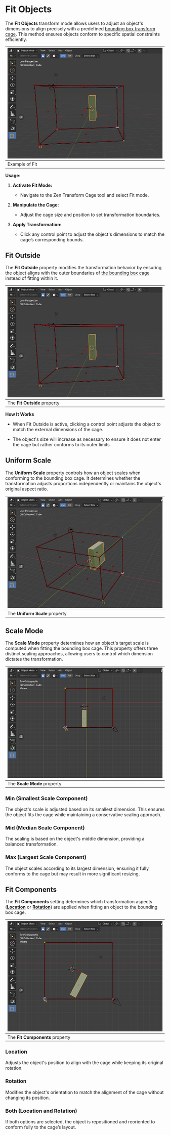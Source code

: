 # Fit Objects
The **Fit Objects** transform mode allows users to adjust an object's dimensions to align precisely with a predefined [bounding box transform cage](cage_gizmo.md). This method ensures objects conform to specific spatial constraints efficiently.

| ![](img/screen/fit_preview.gif) |
|---|
| Example of Fit |

**Usage:**

1. **Activate Fit Mode:**
    - Navigate to the Zen Transform Cage tool and select Fit mode.

2. **Manipulate the Cage:**
    - Adjust the cage size and position to set transformation boundaries.

3. **Apply Transformation:**
    - Click any control point to adjust the object's dimensions to match the cage’s corresponding bounds.

## Fit Outside
The **Fit Outside** property modifies the transformation behavior by ensuring the object aligns with the outer boundaries of [the bounding box cage](cage_gizmo.md) instead of fitting within it.

| ![](img/screen/fit_outside.gif) |
|---|
| The **Fit Outside** property |

**How It Works**

- When Fit Outside is active, clicking a control point adjusts the object to match the external dimensions of the cage.

- The object's size will increase as necessary to ensure it does not enter the cage but rather conforms to its outer limits.

## Uniform Scale
The **Uniform Scale** property controls how an object scales when conforming to the bounding box cage. It determines whether the transformation adjusts proportions independently or maintains the object's original aspect ratio.

| ![](img/screen/fit_uniform_scale.gif) |
|---|
| The **Uniform Scale** property |

## Scale Mode
The **Scale Mode** property determines how an object's target scale is computed when fitting the bounding box cage. This property offers three distinct scaling approaches, allowing users to control which dimension dictates the transformation.

| ![](img/screen/fit_scale_mode.gif) |
|---|
| The **Scale Mode** property |

### Min (Smallest Scale Component)
The object's scale is adjusted based on its smallest dimension. This ensures the object fits the cage while maintaining a conservative scaling approach.

### Mid (Median Scale Component)
The scaling is based on the object's middle dimension, providing a balanced transformation.

### Max (Largest Scale Component)
The object scales according to its largest dimension, ensuring it fully conforms to the cage but may result in more significant resizing.

## Fit Components
The **Fit Components** setting determines which transformation aspects ([**Location**](#location) or [**Rotation**](#rotation)) are applied when fitting an object to the bounding box cage.

| ![](img/screen/fit_loc_rot.gif) |
|---|
| The **Fit Components** property |

### Location
Adjusts the object's position to align with the cage while keeping its original rotation.

### Rotation
Modifies the object's orientation to match the alignment of the cage without changing its position.

### Both (Location and Rotation)
If both options are selected, the object is repositioned and reoriented to conform fully to the cage’s layout.
